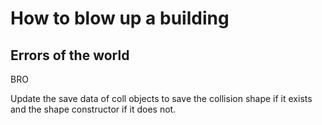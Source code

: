 # How to blow up a building

## Errors of the world

BRO

Update the save data of coll objects to save the collision shape if it exists and the shape constructor if it does not.
